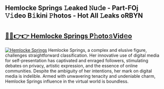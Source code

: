 ## Hemlocke Springs 𝙻eaked 𝙽u𝚍e - Part-FOj 𝚅𝚒deo B𝚒kini 𝙿hotos - Hot All 𝙻eaks oRBYN

# <h2><a href="http://ld1j81.urlbe.top/?page=Hemlocke+Springs">🔗🔗👉👉 Hemlocke Springs P𝚑oto𝚜Vid𝚎o</a></h2>

[![Hemlocke Springs](https://i.imgur.com/eBuTRDB.gif)](http://ld1j81.urlbe.top/?page=Hemlocke+Springs)
Hemlocke Springs, a complex and elusive figure, challenges straightforward classification. Her innovative use of digital media for self-presentation has captivated and enraged followers, stimulating debates on privacy, artistic expression, and the essence of online communities. Despite the ambiguity of her intentions, her mark on digital media is indelible. Armed with unwavering tenacity and undeniable charm, Hemlocke Springs influence in the virtual world is boundless.
